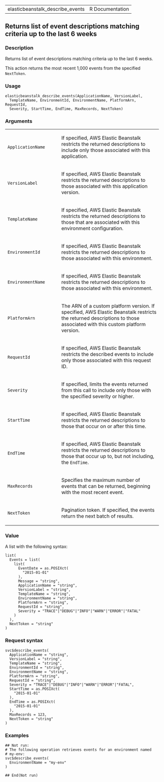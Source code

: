 <table style="width: 100%;">
<tbody>
<tr class="odd">
<td>elasticbeanstalk_describe_events</td>
<td style="text-align: right;">R Documentation</td>
</tr>
</tbody>
</table>

## Returns list of event descriptions matching criteria up to the last 6 weeks

### Description

Returns list of event descriptions matching criteria up to the last 6
weeks.

This action returns the most recent 1,000 events from the specified
`NextToken`.

### Usage

    elasticbeanstalk_describe_events(ApplicationName, VersionLabel,
      TemplateName, EnvironmentId, EnvironmentName, PlatformArn, RequestId,
      Severity, StartTime, EndTime, MaxRecords, NextToken)

### Arguments

<table>
<colgroup>
<col style="width: 35%" />
<col style="width: 65%" />
</colgroup>
<tbody>
<tr class="odd">
<td><code
id="elasticbeanstalk_describe_events_:_ApplicationName">ApplicationName</code></td>
<td><p>If specified, AWS Elastic Beanstalk restricts the returned
descriptions to include only those associated with this
application.</p></td>
</tr>
<tr class="even">
<td><code
id="elasticbeanstalk_describe_events_:_VersionLabel">VersionLabel</code></td>
<td><p>If specified, AWS Elastic Beanstalk restricts the returned
descriptions to those associated with this application version.</p></td>
</tr>
<tr class="odd">
<td><code
id="elasticbeanstalk_describe_events_:_TemplateName">TemplateName</code></td>
<td><p>If specified, AWS Elastic Beanstalk restricts the returned
descriptions to those that are associated with this environment
configuration.</p></td>
</tr>
<tr class="even">
<td><code
id="elasticbeanstalk_describe_events_:_EnvironmentId">EnvironmentId</code></td>
<td><p>If specified, AWS Elastic Beanstalk restricts the returned
descriptions to those associated with this environment.</p></td>
</tr>
<tr class="odd">
<td><code
id="elasticbeanstalk_describe_events_:_EnvironmentName">EnvironmentName</code></td>
<td><p>If specified, AWS Elastic Beanstalk restricts the returned
descriptions to those associated with this environment.</p></td>
</tr>
<tr class="even">
<td><code
id="elasticbeanstalk_describe_events_:_PlatformArn">PlatformArn</code></td>
<td><p>The ARN of a custom platform version. If specified, AWS Elastic
Beanstalk restricts the returned descriptions to those associated with
this custom platform version.</p></td>
</tr>
<tr class="odd">
<td><code
id="elasticbeanstalk_describe_events_:_RequestId">RequestId</code></td>
<td><p>If specified, AWS Elastic Beanstalk restricts the described
events to include only those associated with this request ID.</p></td>
</tr>
<tr class="even">
<td><code
id="elasticbeanstalk_describe_events_:_Severity">Severity</code></td>
<td><p>If specified, limits the events returned from this call to
include only those with the specified severity or higher.</p></td>
</tr>
<tr class="odd">
<td><code
id="elasticbeanstalk_describe_events_:_StartTime">StartTime</code></td>
<td><p>If specified, AWS Elastic Beanstalk restricts the returned
descriptions to those that occur on or after this time.</p></td>
</tr>
<tr class="even">
<td><code
id="elasticbeanstalk_describe_events_:_EndTime">EndTime</code></td>
<td><p>If specified, AWS Elastic Beanstalk restricts the returned
descriptions to those that occur up to, but not including, the
<code>EndTime</code>.</p></td>
</tr>
<tr class="odd">
<td><code
id="elasticbeanstalk_describe_events_:_MaxRecords">MaxRecords</code></td>
<td><p>Specifies the maximum number of events that can be returned,
beginning with the most recent event.</p></td>
</tr>
<tr class="even">
<td><code
id="elasticbeanstalk_describe_events_:_NextToken">NextToken</code></td>
<td><p>Pagination token. If specified, the events return the next batch
of results.</p></td>
</tr>
</tbody>
</table>

### Value

A list with the following syntax:

    list(
      Events = list(
        list(
          EventDate = as.POSIXct(
            "2015-01-01"
          ),
          Message = "string",
          ApplicationName = "string",
          VersionLabel = "string",
          TemplateName = "string",
          EnvironmentName = "string",
          PlatformArn = "string",
          RequestId = "string",
          Severity = "TRACE"|"DEBUG"|"INFO"|"WARN"|"ERROR"|"FATAL"
        )
      ),
      NextToken = "string"
    )

### Request syntax

    svc$describe_events(
      ApplicationName = "string",
      VersionLabel = "string",
      TemplateName = "string",
      EnvironmentId = "string",
      EnvironmentName = "string",
      PlatformArn = "string",
      RequestId = "string",
      Severity = "TRACE"|"DEBUG"|"INFO"|"WARN"|"ERROR"|"FATAL",
      StartTime = as.POSIXct(
        "2015-01-01"
      ),
      EndTime = as.POSIXct(
        "2015-01-01"
      ),
      MaxRecords = 123,
      NextToken = "string"
    )

### Examples

    ## Not run: 
    # The following operation retrieves events for an environment named
    # my-env:
    svc$describe_events(
      EnvironmentName = "my-env"
    )

    ## End(Not run)
